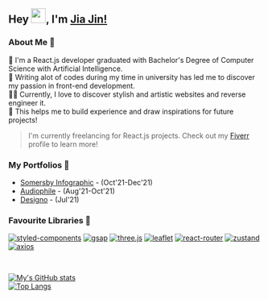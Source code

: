 ## Hey <img src="https://github.com/TheDudeThatCode/TheDudeThatCode/blob/master/Assets/Hi.gif" width="29px">, I'm [Jia Jin!](https://www.linkedin.com/in/jjho97/) 

### About Me 🧙
🌱 I'm a React.js developer graduated with Bachelor's Degree of Computer Science with Artificial Intelligence. </br>
🐳 Writing alot of codes during my time in university has led me to discover my passion in front-end development. </br> 
👨‍💻 Currently, I love to discover stylish and artistic websites and reverse engineer it. </br>
🌌 This helps me to build experience and draw inspirations for future projects! <br/>

> I'm currently freelancing for React.js projects. Check out my [Fiverr](https://www.fiverr.com/jiajinho) profile to learn more!

### My Portfolios 🙌
- [Somersby Infographic](https://somersby-info-1229.netlify.app/) - (Oct'21-Dec'21)
- [Audiophile](https://audiophile-1015.netlify.app/) - (Aug'21-Oct'21)
- [Designo](https://designo-0722.netlify.app/) - (Jul'21)


### Favourite Libraries 🧭
[![styled-components](https://img.shields.io/badge/-styled--components-DB7093?logo=styled-components&labelColor=424242)](https://styled-components.com/)
[![gsap](https://img.shields.io/badge/-gsap-88CE02?logo=greensock&labelColor=424242)](https://greensock.com/)
[![three.js](https://img.shields.io/badge/-three.js-blue?logo=Three.js&labelColor=424242)](https://threejs.org/)
[![leaflet](https://img.shields.io/badge/-leaflet-199900?logo=leaflet&labelColor=424242)](https://leafletjs.com/)
[![react-router](https://img.shields.io/badge/-react--router-CA4245?logo=reactrouter&labelColor=424242)](https://reactrouter.com/)
[![zustand](https://img.shields.io/badge/-zustand-red?logo=npm&labelColor=424242)](https://zustand-demo.pmnd.rs/)
[![axios](https://img.shields.io/badge/-axios-red?logo=npm&labelColor=424242)](https://github.com/axios/axios)


<br />

[![My's GitHub stats](https://github-readme-stats.vercel.app/api?username=jiajinho&show_icons=true&count_private=true&include_all_commits=true)](https://github.com/anuraghazra/github-readme-stats)
<br />
[![Top Langs](https://github-readme-stats.vercel.app/api/top-langs/?username=jiajinho&layout=compact&count_private=true)](https://github.com/anuraghazra/github-readme-stats)
